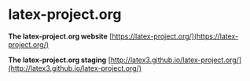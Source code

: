 # latex-project.org
**The latex-project.org website**
[https://latex-project.org/](https://latex-project.org/)

**The latex-project.org staging**
[http://latex3.github.io/latex-project.org/](http://latex3.github.io/latex-project.org/)
